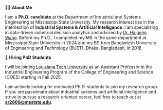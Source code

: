 👨‍🎓 **About Me**

I am a **Ph.D. candidate** at the Department of Industrial and Systems Engineering at Mississippi State University. My research interest lies in the intersection of **Industrial Systems & Artificial Intelligence**. I am specializing in data-driven industrial decision analytics and advised by [Dr. Haigeng Wang](https://hw898.ise.msstate.edu/). Before my Ph.D., I completed my MS in the same department at Mississippi State University in 2024 and my BS from Bangladesh University of Engineering and Technology (BUET), Dhaka, Bangladesh, in 2018. 


🎯 **Hiring PhD Students**

I will be joining [Louisiana Tech University](https://www.latech.edu/) as an Assistant Professor in the Industrial Engineering Program of the College of Engineering and Science (COES) starting in Fall 2025. 

I am actively looking for motivated Ph.D. students to join my research group. If you are passionate about industrial systems and artificial intelligence and strive to pursue a research-oriented career, feel free to reach out at **ar2806@msstate.edu**. 
